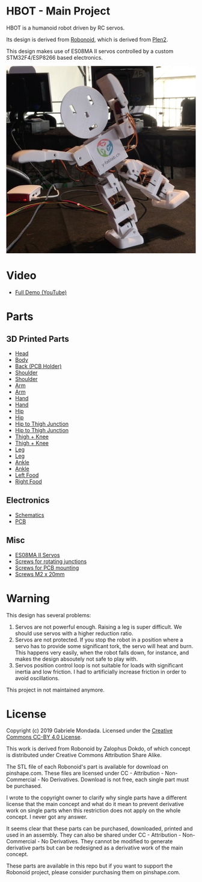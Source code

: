 # HBOT - Main Project

HBOT is a humanoid robot driven by RC servos.

Its design is derived from [Robonoid](https://www.youmagine.com/designs/humanoid-robot-robonoid-design-concept), which is derived from [Plen2](https://github.com/plenprojectcompany/PLEN2).

This design makes use of ES08MA II servos controlled by a custom STM32F4/ESP8266 based electronics.

![overview](https://raw.githubusercontent.com/gmondada/hbot-main/master/images/hbot-one-leg.jpg)

# Video

* [Full Demo (YouTube)](https://youtu.be/EHFqUxe0FO4)

# Parts

## 3D Printed Parts

* [Head](face.stl)
* [Body](robonoid/bought-parts/Robonoid_BodyHudi.stl)
* [Back (PCB Holder)](pcb-holder.stl)
* [Shoulder](robonoid/bought-parts/project-humanoid-robot-robonoid-shoulder-by-zalophus-dokdo/Robonoid_ShoulderPitch_Left.stl)
* [Shoulder](robonoid/bought-parts/project-humanoid-robot-robonoid-shoulder-by-zalophus-dokdo/Robonoid_ShoulderPitch_Right.stl)
* [Arm](robonoid/bought-parts/project-humanoid-robot-robonoid-elbow-shoulder-by-zalophus-dokdo/Robonoid_ElbowShoulderRoll_Left.stl)
* [Arm](robonoid/bought-parts/project-humanoid-robot-robonoid-elbow-shoulder-by-zalophus-dokdo/Robonoid_ElbowShoulderRoll_Right.stl)
* [Hand](robonoid/bought-parts/project-humanoid-robot-robonoid-hands-by-zalophus-dokdo/Robonoid_Hand_Left.stl)
* [Hand](robonoid/bought-parts/project-humanoid-robot-robonoid-hands-by-zalophus-dokdo/Robonoid_Hand_Right.stl)
* [Hip](robonoid/bought-parts/project-humanoid-robot-robonoid-shoulder-by-zalophus-dokdo/Robonoid_HandWristShoulderPitchThighYawFoot_Left.stl)
* [Hip](robonoid/bought-parts/project-humanoid-robot-robonoid-shoulder-by-zalophus-dokdo/Robonoid_HandWristShoulderPitchThighYawFoot_Right.stl)
* [Hip to Thigh Junction](robonoid/bought-parts/project-humanoid-robot-robonoid-foot-thigh-by-zalophus-dokdo/Robonoid_FootRollPitchThighPitchRoll_Left.stl)
* [Hip to Thigh Junction](robonoid/bought-parts/project-humanoid-robot-robonoid-foot-thigh-by-zalophus-dokdo/Robonoid_FootRollPitchThighPitchRoll_Right.stl)
* [Thigh + Knee](robonoid/bought-parts/project-humanoid-robot-robonoid-knee-pitch-by-zalophus-dokdo/Robonoid_KneePitch_Left.stl)
* [Thigh + Knee](robonoid/bought-parts/project-humanoid-robot-robonoid-knee-pitch-by-zalophus-dokdo/Robonoid_KneePitch_Right.stl)
* [Leg](robonoid/bought-parts/project-humanoid-robot-robonoid-knee-by-zalophus-dokdo/Robonoid_Knee_Left.stl)
* [Leg](robonoid/bought-parts/project-humanoid-robot-robonoid-knee-by-zalophus-dokdo/Robonoid_Knee_Right.stl)
* [Ankle](robonoid/bought-parts/project-humanoid-robot-robonoid-foot-thigh-by-zalophus-dokdo/Robonoid_FootRollPitchThighPitchRoll_Left.stl)
* [Ankle](robonoid/bought-parts/project-humanoid-robot-robonoid-foot-thigh-by-zalophus-dokdo/Robonoid_FootRollPitchThighPitchRoll_Right.stl)
* [Left Food](robonoid/bought-parts/project-humanoid-robot-robonoid-foots-by-zalophus-dokdo/Robonoid_Foot_Left.stl)
* [Right Food](robonoid/bought-parts/project-humanoid-robot-robonoid-foots-by-zalophus-dokdo/Robonoid_Foot_Right.stl)

## Electronics

* [Schematics](https://github.com/gmondada/hbot-pcb/blob/master/doc/schematics.pdf)
* [PCB](https://github.com/gmondada/hbot-pcb)

## Misc

* [ES08MA II Servos](https://www.aliexpress.com/item/32676616118.html?spm=2114.12010615.8148356.1.693451a3jKN2M7)
* [Screws for rotating junctions](https://www.aliexpress.com/item/32980090161.html?spm=2114.search0104.3.2.71e0331fj3GsxM)
* [Screws for PCB mounting](https://www.aliexpress.com/item/32909008538.html?spm=a2g0s.9042311.0.0.27424c4dg2vKQ5)
* [Screws M2 x 20mm](https://www.aliexpress.com/item/32825288439.html?spm=a2g0s.9042311.0.0.27424c4dg2vKQ5)

# Warning

This design has several problems:
1. Servos are not powerful enough. Raising a leg is super difficult. We should use servos with a higher reduction ratio.
2. Servos are not protected. If you stop the robot in a position where a servo has to provide some significant tork, the servo will heat and burn. This happens very easily, when the robot falls down, for instance, and makes the design absoutely not safe to play with.
3. Servos position control loop is not suitable for loads with significant inertia and low friction. I had to artificially increase friction in order to avoid oscillations.

This project in not maintained anymore.

# License

Copyright (c) 2019 Gabriele Mondada.
Licensed under the [Creative Commons CC-BY 4.0 License](https://creativecommons.org/licenses/by/4.0/legalcode).

This work is derived from Robonoid by Zalophus Dokdo, of which concept is distributed under Creative Commons Attribution Share Alike.

The STL file of each Robonoid's part is available for download on pinshape.com. These files are licensed under CC - Attribution - Non-Commercial - No Derivatives. Download is not free, each single part must be purchased.

I wrote to the copyright owner to clarify why single parts have a different license that the main concept and what do it mean to prevent derivative work on single parts when this restriction does not apply on the whole concept. I never got any answer.

It seems clear that these parts can be purchased, downloaded, printed and used in an assembly. They can also be shared under CC - Attribution - Non-Commercial - No Derivatives. They cannot be modified to generate derivative parts but can be redesigned as a derivative work of the main concept.

These parts are available in this repo but if you want to support the Robonoid project, please consider purchasing them on pinshape.com.
